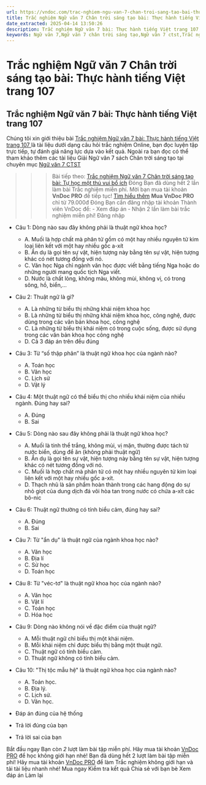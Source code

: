 ```yaml
---
url: https://vndoc.com/trac-nghiem-ngu-van-7-chan-troi-sang-tao-bai-thuc-hanh-tieng-viet-trang-107-329529
title: Trắc nghiệm Ngữ văn 7 Chân trời sáng tạo bài: Thực hành tiếng Việt trang 107 - VnDoc.com
date_extracted: 2025-04-14 13:50:26
description: Trắc nghiệm Ngữ văn 7 bài: Thực hành tiếng Việt trang 107 CTST bao gồm các câu hỏi trắc nghiệm môn Ngữ văn 7 có đáp án, mời các em vào luyện tập.
keywords: Ngữ văn 7,Ngữ văn 7 chân trời sáng tạo,Ngữ văn 7 ctst,Trắc nghiệm Ngữ văn 7,bài Thực hành tiếng Việt trang 107,Ngữ văn lớp 7,trắc nghiệm Ngữ văn 7 bài Thực hành tiếng Việt trang 107,Văn 7 chân trời sáng tạo
---
```


# Trắc nghiệm Ngữ văn 7 Chân trời sáng tạo bài: Thực hành tiếng Việt trang 107
## **Trắc nghiệm Ngữ văn 7 bài: Thực hành tiếng Việt trang 107**
Chúng tôi xin giới thiệu bài [Trắc nghiệm Ngữ văn 7 bài: Thực hành tiếng Việt trang 107 ](<https://vndoc.com/trac-nghiem-ngu-van-7-chan-troi-sang-tao-bai-thuc-hanh-tieng-viet-trang-107-329529>)là tài liệu dưới dạng câu hỏi trắc nghiệm Online, bạn đọc luyện tập trực tiếp, tự đánh giá năng lực dựa vào kết quả. Ngoài ra bạn đọc có thể tham khảo thêm các tài liệu Giải Ngữ văn 7 sách Chân trời sáng tạo tại chuyên mục [Ngữ văn 7 CTST](<https://vndoc.com/ngu-van-7-ctst-tap1>)
>>> Bài tiếp theo: [Trắc nghiệm Ngữ văn 7 Chân trời sáng tạo bài: Tự học một thú vui bổ ích](<https://vndoc.com/trac-nghiem-ngu-van-7-chan-troi-sang-tao-bai-tu-hoc-mot-thu-vui-bo-ich-329531>)
Đóng
Bạn đã dùng hết 2 lần làm bài Trắc nghiệm miễn phí. Mời bạn mua tài khoản **VnDoc PRO** để tiếp tục\! [Tìm hiểu thêm](</pro>)
**Mua VnDoc PRO** chỉ từ 79.000đ
Đóng
Bạn cần đăng nhập tài khoản Thành viên VnDoc để:
\- Xem đáp án
\- Nhận 2 lần làm bài trắc nghiệm miễn phí\!
Đăng nhập 
  * Câu 1: Dòng nào sau đây không phải là thuật ngữ khoa học?
    * A. Muối là hợp chất mà phân tử gồm có một hay nhiều nguyên tử kim loại liên kết với một hay nhiều gốc a-xít
    * B. Ẩn dụ là gọi tên sự vật, hiện tượng này bằng tên sự vật, hiện tượng khác có nét tương đồng với nó.
    * C. Văn học Nga chỉ ngành văn học được viết bằng tiếng Nga hoặc do những người mang quốc tịch Nga viết.
    * D. Nước là chất lỏng, không màu, không mùi, không vị, có trong sông, hồ, biển,…
  * Câu 2: Thuật ngữ là gì?
    * A. Là những từ biểu thị những khái niệm khoa học
    * B. Là những từ biểu thị những khái niệm khoa học, công nghệ, được dùng trong các văn bản khoa học, công nghệ
    * C. Là những từ biểu thị khái niệm có trong cuộc sống, được sử dụng trong các văn bản khoa học công nghệ
    * D. Cả 3 đáp án trên đều đúng
  * Câu 3: Từ “số thập phân” là thuật ngữ khoa học của ngành nào?
    * A. Toán học
    * B. Văn học
    * C. Lịch sử
    * D. Vật lý
  * Câu 4: Một thuật ngữ có thể biểu thị cho nhiều khái niệm của nhiều ngành. Đúng hay sai?
    * A. Đúng
    * B. Sai
  * Câu 5: Dòng nào sau đây không phải là thuật ngữ khoa học?
    * A. Muối là tinh thể trắng, không mùi, vị mặn, thường được tách từ nước biển, dùng để ăn \(không phải thuật ngữ\)
    * B. Ẩn dụ là gọi tên sự vật, hiện tượng này bằng tên sự vật, hiện tượng khác có nét tương đồng với nó.
    * C. Muối là hợp chất mà phân tử có một hay nhiều nguyên tử kim loại liên kết với một hay nhiều gốc a-xít.
    * D. Thạch nhũ là sản phẩm hoàn thành trong các hang động do sự nhỏ giọt của dung dịch đá vôi hòa tan trong nước có chứa a-xít các bô-nic
  * Câu 6: Thuật ngữ thường có tính biểu cảm, đúng hay sai?
    * A. Đúng
    * B. Sai
  * Câu 7: Từ "ẩn dụ" là thuật ngữ của ngành khoa học nào?
    * A. Văn học
    * B. Địa lí
    * C. Sử học
    * D. Toán học
  * Câu 8: Từ "véc-tơ" là thuật ngữ khoa học của ngành nào?
    * A. Văn học
    * B. Vật lí
    * C. Toán học
    * D. Hóa học
  * Câu 9: Dòng nào không nói về đặc điểm của thuật ngữ?
    * A. Mỗi thuật ngữ chỉ biểu thị một khái niệm.
    * B. Mỗi khái niệm chỉ được biểu thị bằng một thuật ngữ.
    * C. Thuật ngữ có tính biểu cảm.
    * D. Thuật ngữ không có tính biểu cảm.
  * Câu 10: "Thị tộc mẫu hệ" là thuật ngữ khoa học của ngành nào?
    * A. Toán học.
    * B. Địa lý.
    * C. Lịch sử.
    * D. Văn học.

  * Đáp án đúng của hệ thống
  * Trả lời đúng của bạn
  * Trả lời sai của bạn

Bắt đầu ngay
Bạn còn _2_ lượt làm bài tập miễn phí. Hãy mua tài khoản [VnDoc PRO](</pro>) để học không giới hạn nhé\!  Bạn đã dùng hết 2 lượt làm bài tập miễn phí\! Hãy mua tài khoản [VnDoc PRO](</pro>) để làm Trắc nghiệm không giới hạn và tải tài liệu nhanh nhé\!  Mua ngay
Kiểm tra kết quả Chia sẻ với bạn bè Xem đáp án Làm lại
